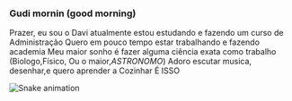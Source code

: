 ### Gudi mornin (good morning)
Prazer, eu sou o Davi
atualmente estou estudando e fazendo um curso de Administração
Quero em pouco tempo estar trabalhando e fazendo academia
Meu maior sonho é fazer alguma ciência exata como trabalho (Biologo,Físico, Ou o maior,*ASTRONOMO*)
Adoro escutar musica, desenhar,e quero aprender a Cozinhar
É ISSO

![Snake animation](https://github.com/DaviSarot/DaviSarot/blob/output/github-contribution-grid-snake.svg)


<!--
**DaviSarot/DaviSarot** is a ✨ _special_ ✨ repository because its `README.md` (this file) appears on your GitHub profile.

Here are some ideas to get you started:

- 🔭 I’m currently working on ...
- 🌱 I’m currently learning ...
- 👯 I’m looking to collaborate on ...
- 🤔 I’m looking for help with ...
- 💬 Ask me about ...
- 📫 How to reach me: ...
- 😄 Pronouns: ...
- ⚡ Fun fact: ...
-->
